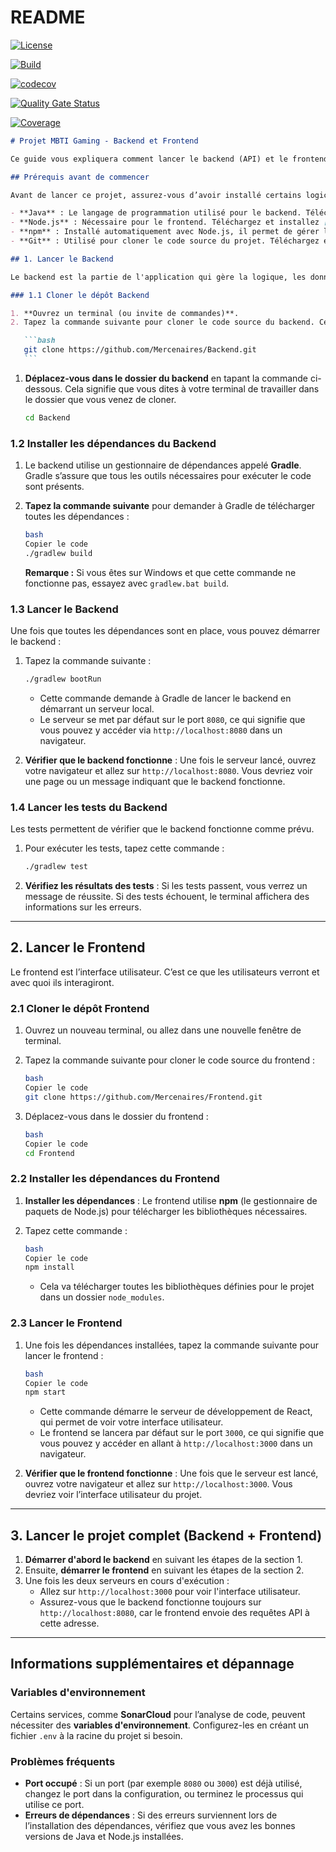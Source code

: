 # README

[![License](https://img.shields.io/badge/License-Apache%202.0-blue.svg)](https://opensource.org/licenses/Apache-2.0)

[![Build](https://github.com/Mercenaires/Backend/actions/workflows/gradle.yml/badge.svg?branch=main)](https://github.com/Mercenaires/Backend/actions/workflows/gradle.yml)

[![codecov](https://codecov.io/gh/Mercenaires/Backend/branch/init_develop/graph/badge.svg?token=0737d776-3c09-49bc-85f6-01544e89e9a1)](https://codecov.io/gh/Mercenaires/Backend)

[![Quality Gate Status](https://sonarcloud.io/api/project_badges/measure?project=Mercenaires_Backend&metric=alert_status)](https://sonarcloud.io/summary/new_code?id=Mercenaires_Backend)

[![Coverage](https://sonarcloud.io/api/project_badges/measure?project=Mercenaires_Backend&metric=coverage)](https://sonarcloud.io/summary/new_code?id=Mercenaires_Backend)

````markdown
# Projet MBTI Gaming - Backend et Frontend

Ce guide vous expliquera comment lancer le backend (API) et le frontend (interface utilisateur) de ce projet.

## Prérequis avant de commencer

Avant de lancer ce projet, assurez-vous d’avoir installé certains logiciels indispensables :

- **Java** : Le langage de programmation utilisé pour le backend. Téléchargez et installez [Java JDK 17 ou plus](https://www.oracle.com/java/technologies/javase/jdk17-archive-downloads.html).
- **Node.js** : Nécessaire pour le frontend. Téléchargez et installez [Node.js](https://nodejs.org) (version 14 ou plus).
- **npm** : Installé automatiquement avec Node.js, il permet de gérer les dépendances pour le frontend.
- **Git** : Utilisé pour cloner le code source du projet. Téléchargez et installez [Git](https://git-scm.com/).

## 1. Lancer le Backend

Le backend est la partie de l'application qui gère la logique, les données, et fournit des fonctionnalités à l'interface utilisateur via une API.

### 1.1 Cloner le dépôt Backend

1. **Ouvrez un terminal (ou invite de commandes)**.
2. Tapez la commande suivante pour cloner le code source du backend. Cette opération copie le code depuis le dépôt vers votre ordinateur.

   ```bash
   git clone https://github.com/Mercenaires/Backend.git
   ```
````

1. **Déplacez-vous dans le dossier du backend** en tapant la commande ci-dessous. Cela signifie que vous dites à votre terminal de travailler dans le dossier que vous venez de cloner.

   ```bash
   cd Backend

   ```

### 1.2 Installer les dépendances du Backend

1. Le backend utilise un gestionnaire de dépendances appelé **Gradle**. Gradle s’assure que tous les outils nécessaires pour exécuter le code sont présents.
2. **Tapez la commande suivante** pour demander à Gradle de télécharger toutes les dépendances :

   ```bash
   bash
   Copier le code
   ./gradlew build

   ```

   **Remarque :** Si vous êtes sur Windows et que cette commande ne fonctionne pas, essayez avec `gradlew.bat build`.

### 1.3 Lancer le Backend

Une fois que toutes les dépendances sont en place, vous pouvez démarrer le backend :

1. Tapez la commande suivante :

   ```bash
   ./gradlew bootRun

   ```

   - Cette commande demande à Gradle de lancer le backend en démarrant un serveur local.
   - Le serveur se met par défaut sur le port `8080`, ce qui signifie que vous pouvez y accéder via `http://localhost:8080` dans un navigateur.

2. **Vérifier que le backend fonctionne** : Une fois le serveur lancé, ouvrez votre navigateur et allez sur `http://localhost:8080`. Vous devriez voir une page ou un message indiquant que le backend fonctionne.

### 1.4 Lancer les tests du Backend

Les tests permettent de vérifier que le backend fonctionne comme prévu.

1. Pour exécuter les tests, tapez cette commande :

   ```bash
   ./gradlew test

   ```

2. **Vérifiez les résultats des tests** : Si les tests passent, vous verrez un message de réussite. Si des tests échouent, le terminal affichera des informations sur les erreurs.

---

## 2. Lancer le Frontend

Le frontend est l’interface utilisateur. C’est ce que les utilisateurs verront et avec quoi ils interagiront.

### 2.1 Cloner le dépôt Frontend

1. Ouvrez un nouveau terminal, ou allez dans une nouvelle fenêtre de terminal.
2. Tapez la commande suivante pour cloner le code source du frontend :

   ```bash
   bash
   Copier le code
   git clone https://github.com/Mercenaires/Frontend.git

   ```

3. Déplacez-vous dans le dossier du frontend :

   ```bash
   bash
   Copier le code
   cd Frontend

   ```

### 2.2 Installer les dépendances du Frontend

1. **Installer les dépendances** : Le frontend utilise **npm** (le gestionnaire de paquets de Node.js) pour télécharger les bibliothèques nécessaires.
2. Tapez cette commande :

   ```bash
   bash
   Copier le code
   npm install

   ```

   - Cela va télécharger toutes les bibliothèques définies pour le projet dans un dossier `node_modules`.

### 2.3 Lancer le Frontend

1. Une fois les dépendances installées, tapez la commande suivante pour lancer le frontend :

   ```bash
   bash
   Copier le code
   npm start

   ```

   - Cette commande démarre le serveur de développement de React, qui permet de voir votre interface utilisateur.
   - Le frontend se lancera par défaut sur le port `3000`, ce qui signifie que vous pouvez y accéder en allant à `http://localhost:3000` dans un navigateur.

2. **Vérifier que le frontend fonctionne** : Une fois que le serveur est lancé, ouvrez votre navigateur et allez sur `http://localhost:3000`. Vous devriez voir l’interface utilisateur du projet.

---

## 3. Lancer le projet complet (Backend + Frontend)

1. **Démarrer d'abord le backend** en suivant les étapes de la section 1.
2. Ensuite, **démarrer le frontend** en suivant les étapes de la section 2.
3. Une fois les deux serveurs en cours d'exécution :
   - Allez sur `http://localhost:3000` pour voir l'interface utilisateur.
   - Assurez-vous que le backend fonctionne toujours sur `http://localhost:8080`, car le frontend envoie des requêtes API à cette adresse.

---

## Informations supplémentaires et dépannage

### Variables d'environnement

Certains services, comme **SonarCloud** pour l’analyse de code, peuvent nécessiter des **variables d'environnement**. Configurez-les en créant un fichier `.env` à la racine du projet si besoin.

### Problèmes fréquents

- **Port occupé** : Si un port (par exemple `8080` ou `3000`) est déjà utilisé, changez le port dans la configuration, ou terminez le processus qui utilise ce port.
- **Erreurs de dépendances** : Si des erreurs surviennent lors de l’installation des dépendances, vérifiez que vous avez les bonnes versions de Java et Node.js installées.
